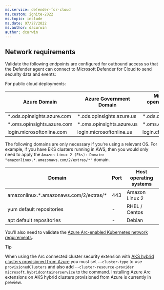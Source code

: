 ```yaml
---
ms.service: defender-for-cloud
ms.custom: ignite-2022
ms.topic: include
ms.date: 07/27/2022
ms.author: dacurwin
author: dcurwin
---
```


## Network requirements

Validate the following endpoints are configured for outbound access so that the Defender agent can connect to Microsoft Defender for Cloud to send security data and events:

For public cloud deployments:

| Azure Domain  | Azure Government Domain  | Microsoft Azure operated by 21Vianet Domain | Port |
| -------------------------- | -------------------------- | -------------------------- |---- |
| *.ods.opinsights.azure.com | *.ods.opinsights.azure.us | *.ods.opinsights.azure.cn  | 443  |
| *.oms.opinsights.azure.com | *.oms.opinsights.azure.us | *.oms.opinsights.azure.cn | 443 |
| login.microsoftonline.com  | login.microsoftonline.us | login.chinacloudapi.cn  | 443  |

The following domains are only necessary if you're using a relevant OS. For example, if you have EKS clusters running in AWS, then you would only need to apply the `Amazon Linux 2 (Eks): Domain: "amazonlinux.*.amazonaws.com/2/extras/*"` domain.

| Domain                     | Port | Host operating systems |
| -------------------------- | ---- | -- |
| amazonlinux.*.amazonaws.com/2/extras/\* | 443 | Amazon Linux 2 |
| yum default repositories | - | RHEL / Centos |
| apt default repositories | - | Debian |

You'll also need to validate the [Azure Arc-enabled Kubernetes network requirements](../../azure-arc/kubernetes/network-requirements.md).

> [!TIP]
> When using the Arc connected cluster security extension with [AKS hybrid clusters provisioned from Azure](../../azure-arc/kubernetes/extensions.md#aks-hybrid-clusters-provisioned-from-azure-preview) you must set `--cluster-type` to use `provisionedClusters` and also add `--cluster-resource-provider microsoft.hybridcontainerservice` to the command. Installing Azure Arc extensions on AKS hybrid clusters provisioned from Azure is currently in preview.
